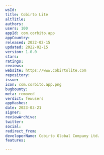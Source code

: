 ```yaml
---
wsId: 
title: Cobirto Lite
altTitle: 
authors: 
users: 100
appId: com.corbito.app
appCountry: 
released: 2022-02-15
updated: 2022-02-15
version: 1.0.0
stars: 
ratings: 
reviews: 
website: https://www.cobirtolite.com
repository: 
issue: 
icon: com.corbito.app.png
bugbounty: 
meta: removed
verdict: fewusers
appHashes: 
date: 2023-03-21
signer: 
reviewArchive: 
twitter: 
social: 
redirect_from: 
developerName: Cobirto Global Company Ltd.
features: 

---
```


